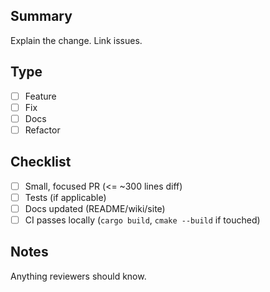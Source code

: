 ## Summary
Explain the change. Link issues.

## Type
- [ ] Feature
- [ ] Fix
- [ ] Docs
- [ ] Refactor

## Checklist
- [ ] Small, focused PR (<= ~300 lines diff)
- [ ] Tests (if applicable)
- [ ] Docs updated (README/wiki/site)
- [ ] CI passes locally (`cargo build`, `cmake --build` if touched)

## Notes
Anything reviewers should know.
